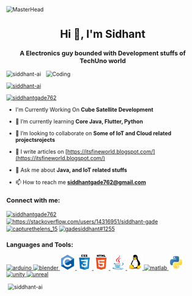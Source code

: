 ![MasterHead](https://user-images.githubusercontent.com/57462939/221940975-faeaa0b4-844b-405a-b2cf-2804c4d56e16.png)

<h1 align="center">Hi 👋, I'm Sidhant</h1>
<h3 align="center">A Electronics guy bounded with Development stuffs of TechUno world</h3>
<img align="right" alt="Coding" width="400" src="https://encrypted-tbn0.gstatic.com/images?q=tbn:ANd9GcQ77IhMBIJZEBKwlfvgYT6OWIGexKIk8qCZGsAHXcINwfElHwjBOLJD2izA077TYza6M6I&usqp=CAU">


<p align="left"> <img src="https://komarev.com/ghpvc/?username=siddhant-ai&label=Profile%20views&color=0e75b6&style=flat" alt="siddhant-ai" /> </p>

<p align="left"> <a href="https://github.com/ryo-ma/github-profile-trophy"><img src="https://github-profile-trophy.vercel.app/?username=siddhant-ai" alt="siddhant-ai" /></a> </p>

<p align="left"> <a href="https://twitter.com/siddhantgade762" target="blank"><img src="https://img.shields.io/twitter/follow/siddhantgade762?logo=twitter&style=for-the-badge" alt="siddhantgade762" /></a> </p>

- I'm Currently Working On **Cube Satellite Development**

- 🌱 I’m currently learning **Core Java, Flutter, Python**

- 👯 I’m looking to collaborate on **Some of IoT and Cloud related projectsrojects**

- 📝 I write articles on [https://itsfineworld.blogspot.com/](https://itsfineworld.blogspot.com/)

- 💬 Ask me about **Java, and IoT related stuffs**

- 📫 How to reach me **siddhantgade762@gmail.com**

<h3 align="left">Connect with me:</h3>
<p align="left">
<a href="https://twitter.com/siddhantgade762" target="blank"><img align="center" src="https://raw.githubusercontent.com/rahuldkjain/github-profile-readme-generator/master/src/images/icons/Social/twitter.svg" alt="siddhantgade762" height="30" width="40" /></a>
<a href="https://stackoverflow.com/users/https://stackoverflow.com/users/14316951/siddhant-gade" target="blank"><img align="center" src="https://raw.githubusercontent.com/rahuldkjain/github-profile-readme-generator/master/src/images/icons/Social/stack-overflow.svg" alt="https://stackoverflow.com/users/14316951/siddhant-gade" height="30" width="40" /></a>
<a href="https://instagram.com/capturethelens_15" target="blank"><img align="center" src="https://raw.githubusercontent.com/rahuldkjain/github-profile-readme-generator/master/src/images/icons/Social/instagram.svg" alt="capturethelens_15" height="30" width="40" /></a>
<a href="https://discord.gg/gadesiddhant#1255" target="blank"><img align="center" src="https://raw.githubusercontent.com/rahuldkjain/github-profile-readme-generator/master/src/images/icons/Social/discord.svg" alt="gadesiddhant#1255" height="30" width="40" /></a>
</p>

<h3 align="left">Languages and Tools:</h3>
<p align="left"> <a href="https://www.arduino.cc/" target="_blank" rel="noreferrer"> <img src="https://cdn.worldvectorlogo.com/logos/arduino-1.svg" alt="arduino" width="40" height="40"/> </a> <a href="https://www.blender.org/" target="_blank" rel="noreferrer"> <img src="https://download.blender.org/branding/community/blender_community_badge_white.svg" alt="blender" width="40" height="40"/> </a> <a href="https://www.cprogramming.com/" target="_blank" rel="noreferrer"> <img src="https://raw.githubusercontent.com/devicons/devicon/master/icons/c/c-original.svg" alt="c" width="40" height="40"/> </a> <a href="https://www.w3schools.com/css/" target="_blank" rel="noreferrer"> <img src="https://raw.githubusercontent.com/devicons/devicon/master/icons/css3/css3-original-wordmark.svg" alt="css3" width="40" height="40"/> </a> <a href="https://www.w3.org/html/" target="_blank" rel="noreferrer"> <img src="https://raw.githubusercontent.com/devicons/devicon/master/icons/html5/html5-original-wordmark.svg" alt="html5" width="40" height="40"/> </a> <a href="https://www.java.com" target="_blank" rel="noreferrer"> <img src="https://raw.githubusercontent.com/devicons/devicon/master/icons/java/java-original.svg" alt="java" width="40" height="40"/> </a> <a href="https://www.linux.org/" target="_blank" rel="noreferrer"> <img src="https://raw.githubusercontent.com/devicons/devicon/master/icons/linux/linux-original.svg" alt="linux" width="40" height="40"/> </a> <a href="https://www.mathworks.com/" target="_blank" rel="noreferrer"> <img src="https://upload.wikimedia.org/wikipedia/commons/2/21/Matlab_Logo.png" alt="matlab" width="40" height="40"/> </a> <a href="https://www.python.org" target="_blank" rel="noreferrer"> <img src="https://raw.githubusercontent.com/devicons/devicon/master/icons/python/python-original.svg" alt="python" width="40" height="40"/> </a> <a href="https://unity.com/" target="_blank" rel="noreferrer"> <img src="https://www.vectorlogo.zone/logos/unity3d/unity3d-icon.svg" alt="unity" width="40" height="40"/> </a> <a href="https://unrealengine.com/" target="_blank" rel="noreferrer"> <img src="https://raw.githubusercontent.com/kenangundogan/fontisto/036b7eca71aab1bef8e6a0518f7329f13ed62f6b/icons/svg/brand/unreal-engine.svg" alt="unreal" width="40" height="40"/> </a> </p>

<p>&nbsp;<img align="center" src="https://github-readme-stats.vercel.app/api?username=siddhant-ai&show_icons=true&locale=en" alt="siddhant-ai" /></p>
